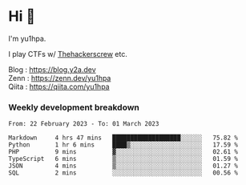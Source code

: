 # Hi 👋

I'm yu1hpa.

I play CTFs w/ [Thehackerscrew](https://www.thehackerscrew.team/) etc.

Blog : https://blog.y2a.dev  
Zenn : https://zenn.dev/yu1hpa  
Qiita : https://qiita.com/yu1hpa  

### Weekly development breakdown

<!--START_SECTION:waka-->

```text
From: 22 February 2023 - To: 01 March 2023

Markdown     4 hrs 47 mins   ███████████████████░░░░░░   75.82 %
Python       1 hr 6 mins     ████▒░░░░░░░░░░░░░░░░░░░░   17.59 %
PHP          9 mins          ▓░░░░░░░░░░░░░░░░░░░░░░░░   02.61 %
TypeScript   6 mins          ▒░░░░░░░░░░░░░░░░░░░░░░░░   01.59 %
JSON         4 mins          ▒░░░░░░░░░░░░░░░░░░░░░░░░   01.27 %
SQL          2 mins          ░░░░░░░░░░░░░░░░░░░░░░░░░   00.56 %
```

<!--END_SECTION:waka-->

